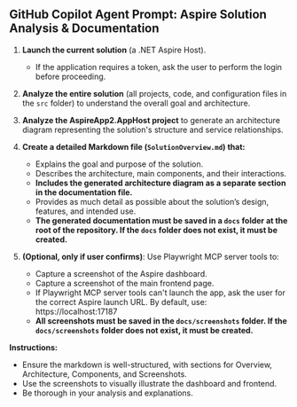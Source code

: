 ## GitHub Copilot Agent Prompt: Aspire Solution Analysis & Documentation

1. **Launch the current solution** (a .NET Aspire Host).
   - If the application requires a token, ask the user to perform the login before proceeding.

2. **Analyze the entire solution** (all projects, code, and configuration files in the `src` folder) to understand the overall goal and architecture.
3. **Analyze the AspireApp2.AppHost project** to generate an architecture diagram representing the solution's structure and service relationships.
4. **Create a detailed Markdown file (`SolutionOverview.md`) that:**
   - Explains the goal and purpose of the solution.
   - Describes the architecture, main components, and their interactions.
   - **Includes the generated architecture diagram as a separate section in the documentation file.**
   - Provides as much detail as possible about the solution’s design, features, and intended use.
   - **The generated documentation must be saved in a `docs` folder at the root of the repository. If the `docs` folder does not exist, it must be created.**
5. **(Optional, only if user confirms)**: Use Playwright MCP server tools to:
   - Capture a screenshot of the Aspire dashboard.
   - Capture a screenshot of the main frontend page.
   - If Playwright MCP server tools can't launch the app, ask the user for the correct Aspire launch URL. By default, use: https://localhost:17187
   - **All screenshots must be saved in the `docs/screenshots` folder. If the `docs/screenshots` folder does not exist, it must be created.**

**Instructions:**
- Ensure the markdown is well-structured, with sections for Overview, Architecture, Components, and Screenshots.
- Use the screenshots to visually illustrate the dashboard and frontend.
- Be thorough in your analysis and explanations.